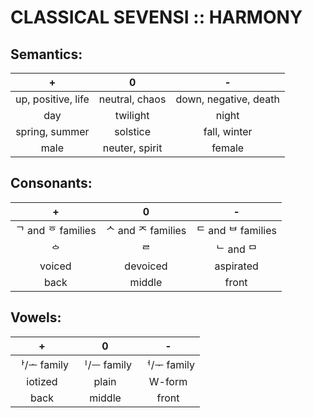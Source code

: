 #  CLASSICAL SEVENSI :: HARMONY  #

##  Semantics:  ##

|                +                |                0                |                -                |
| :-----------------------------: | :-----------------------------: | :-----------------------------: |
| up, positive, life              | neutral, chaos                  | down, negative, death           |
| day                             | twilight                        | night                           |
| spring, summer                  | solstice                        | fall, winter                    |
| male                            | neuter, spirit                  | female                          |

##  Consonants:  ##

|                +                |                0                |                -                |
| :-----------------------------: | :-----------------------------: | :-----------------------------: |
| &#x1100; and &#x1159; families  | &#x1109; and &#x110C; families  | &#x1103; and &#x1107; families  |
| &#x114C;                        | &#x1105;                        | &#x1102; and &#x1106;           |
| voiced                          | devoiced                        | aspirated                       |
| back                            | middle                          | front                           |

##  Vowels:  ##

|                +                |                0                |                -                |
| :-----------------------------: | :-----------------------------: | :-----------------------------: |
| &#x1161;/&#x1169; family        | &#x1175;/&#x1173; family        | &#x1165;/&#x116E; family        |
| iotized                         | plain                           | W-form                          |
| back                            | middle                          | front                           |

